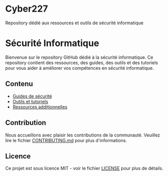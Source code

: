 # Cyber227
Repository dédié aux ressources et outils de sécurité informatique

# Sécurité Informatique
Bienvenue sur le repository GitHub dédié à la sécurité informatique. Ce repository contient des ressources, des guides, des outils et des tutoriels pour vous aider à améliorer vos compétences en sécurité informatique.

## Contenu

- [Guides de sécurité](docs/guides)
- [Outils et tutoriels](tools)
- [Ressources additionnelles](resources)

## Contribution

Nous accueillons avec plaisir les contributions de la communauté. Veuillez lire le fichier [CONTRIBUTING.md](CONTRIBUTING.md) pour plus d'informations.

## Licence

Ce projet est sous licence MIT - voir le fichier [LICENSE](LICENSE) pour plus de détails.
